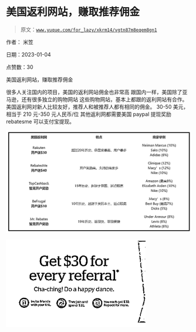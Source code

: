 # 美国返利网站，赚取推荐佣金

> 原文：[`www.yuque.com/for_lazy/xkrm14/vgtn87m8eqem8gn1`](https://www.yuque.com/for_lazy/xkrm14/vgtn87m8eqem8gn1)



作者： 米笠 

日期：2023-01-04 

点赞数：30 

美国返利网站，赚取推荐佣金 

很多人关注国内的项目，美国的返利网站佣金也非常高 跟国内一样，美国除了亚马逊，还有很多独立的购物网站 这些购物网站，基本上都跟的返利网站有合作。 美国返利网对新人比较友好，推荐人和被推荐人都有相同的佣金。 30-50 美元，相当于 210 元-350 元人民币/位 其他返利网都需要美国 paypal 提现奖励 rebatesme 可以支付宝提现。 

![](img/c67b098849b993e5978c3863fa0b50e5.png)  

![](img/8a677f9a5980644fb031c8f768c226a5.png)  

